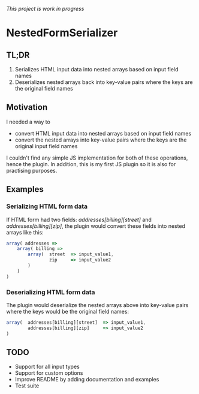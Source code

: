 *This project is work in progress*

# NestedFormSerializer

## TL;DR
1. Serializes HTML input data into nested arrays based on input field names 
2. Deserializes nested arrays back into key-value pairs where the keys are the original field names

## Motivation
I needed a way to
* convert HTML input data into nested arrays based on input field names
* convert the nested arrays into key-value pairs where the keys are the original input field names

I couldn't find any simple JS implementation for both of these operations, hence the plugin. In addition, this is my first JS plugin so it is also for practising purposes.

## Examples
### Serializing HTML form data
If HTML form had two fields: *addresses[billing][street]* and *addresses[billing][zip]*, the plugin would convert these fields into nested arrays like this:

```javascript
array( addresses =>
	array( billing =>
		array(	street 	=> input_value1,
				zip 	=> input_value2
		)
	)
)
```
### Deserializing HTML form data
The plugin would deserialize the nested arrays above into key-value pairs where the keys would be the original field names:

```javascript
array( 	addresses[billing][street] 	=> input_value1,
		addresses[billing][zip]		=> input_value2
)
```

## TODO
* Support for all input types
* Support for custom options
* Improve README by adding documentation and examples
* Test suite

